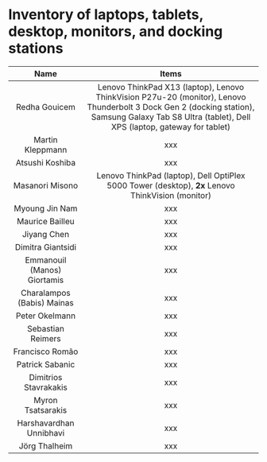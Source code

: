 
# Inventory of laptops, tablets, desktop, monitors, and docking stations


| Name | Items   |
| :---:   | :---: |
| Redha Gouicem | Lenovo ThinkPad X13 (laptop), Lenovo ThinkVision P27u-20 (monitor), Lenovo Thunderbolt 3 Dock Gen 2 (docking station), Samsung Galaxy Tab S8 Ultra (tablet), Dell XPS (laptop, gateway for tablet) |
| Martin Kleppmann  | xxx |
| Atsushi Koshiba  | xxx |
| Masanori Misono | Lenovo ThinkPad (laptop), Dell OptiPlex 5000 Tower (desktop), **2x** Lenovo ThinkVision (monitor) |
| Myoung Jin Nam | xxx |
| Maurice Bailleu | xxx |
| Jiyang Chen | xxx |
| Dimitra Giantsidi  | xxx |
| Emmanouil (Manos) Giortamis | xxx |
| Charalampos (Babis) Mainas  | xxx |
| Peter Okelmann | xxx |
| Sebastian Reimers | xxx |
| Francisco Romão  | xxx |
| Patrick Sabanic | xxx |
| Dimitrios Stavrakakis | xxx |
| Myron Tsatsarakis | xxx |
| Harshavardhan Unnibhavi | xxx |
| Jörg Thalheim | xxx |
